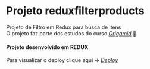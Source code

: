 # Projeto reduxfilterproducts
Projeto de Filtro em Redux para busca de itens  </br>
O projeto faz parte dos estudos do curso  _[Origamid](https://www.origamid.com/)_ :wolf: </br>

#### Projeto desenvolvido em REDUX </br>
Para visualizar o deploy clique aqui -> _[Deploy](https://reduxfilterproducts.vercel.app/)_
